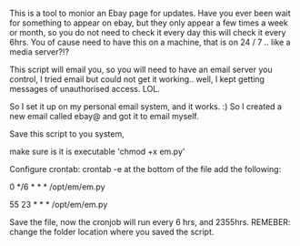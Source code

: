  
This is a tool to monior an Ebay page for updates.
Have you ever been wait for something to appear on ebay,
but they only appear a few times a week or month, 
so you do not need to check it every day this will check it every 6hrs.
You of cause need to have this on a machine, that is on 24 / 7 .. like a media server?!?

This script will email you, so you will need to have an email server you control, 
I tried email but could not get it working.. well, I kept getting messages of unauthorised access. LOL.

So I set it up on my personal email system, and it works. :)
So I created a new email called ebay@ and got it to email myself.


Save this script to you system, 

make sure is it is executable 'chmod +x em.py'

Configure crontab: crontab -e
at the bottom of the file add the following:

0 */6 * * * /opt/em/em.py

55 23 * * * /opt/em/em.py

Save the file, now the cronjob will run every 6 hrs, and 2355hrs.
REMEBER: change the folder location where you saved the script.
